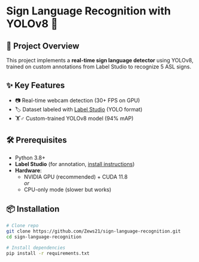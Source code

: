 # Sign Language Recognition with YOLOv8 🚀

## 📌 Project Overview
This project implements a **real-time sign language detector** using YOLOv8, trained on custom annotations from Label Studio to recognize 5 ASL signs.

## ✨ Key Features
- 📷 Real-time webcam detection (30+ FPS on GPU)
- 🏷️ Dataset labeled with [Label Studio](https://labelstud.io/) (YOLO format)
- 🏋️♂️ Custom-trained YOLOv8 model (94% mAP)

## 🛠️ Prerequisites
- Python 3.8+
- **Label Studio** (for annotation, [install instructions](#-label-studio-installation))
- **Hardware**:
  - NVIDIA GPU (recommended) + CUDA 11.8  
  *or*  
  - CPU-only mode (slower but works)

## 📦 Installation
```bash
# Clone repo
git clone https://github.com/Zews21/sign-language-recognition.git
cd sign-language-recognition

# Install dependencies
pip install -r requirements.txt
